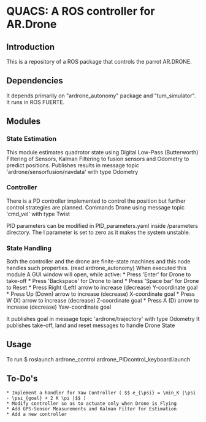 # QUACS: A ROS controller for AR.Drone

## Introduction
This is a repository of a ROS package that controls the parrot AR.DRONE.

## Dependencies
It depends primarily on "ardrone_autonomy" package and "tum_simulator". It runs in ROS FUERTE. 

## Modules
### State Estimation
This module estimates quadrotor state using Digital Low-Pass (Butterworth) Filtering of Sensors, Kalman Filtering to fusion sensors and Odometry to predict positions. 
Publishes results in message topic 'ardrone/sensorfusion/navdata' with type Odometry

### Controller
There is a PD controller implemented to control the position but further control strategies are planned. 
Commands Drone using message topic 'cmd_vel' with type Twist

PID parameters can be modified in PID_parameters.yaml inside /parameters directory. The I parameter is set to zero as it makes the system unstable. 


### State Handling
Both the controller and the drone are finite-state machines and this node handles such properties. (read ardrone_autonomy)
When executed this module A GUI window will open, while active:
	* Press 'Enter' for Drone to take-off
	* Press 'Backspace' for Drone to land
	* Press 'Space bar' for Drone to Reset
	* Press Right (Left) arrow to increase (decrease) Y-coordinate goal
	* Press Up (Down) arrow to increase (decrease) X-coordinate goal
	* Press W (X) arrow to increase (decrease) Z-coordinate goal
	* Press A (D) arrow to increase (decrease) Yaw-coordinate goal

It publishes goal in message topic 'ardrone/trajectory' with type Odometry
It publishes take-off, land and reset messages to handle Drone State

## Usage
To run 
	$ roslaunch ardrone_control ardrone_PIDcontrol_keyboard.launch


## To-Do's
	* Implement a handler for Yaw Controller ( $$ e_{\psi} = \min_K |\psi - \psi_{goal} + 2 K \pi |$$ )
	* Modify controller so as to actuate only when Drone is Flying 
	* Add GPS-Sensor Measurements and Kalman Filter for Estimation
	* Add a new controller
